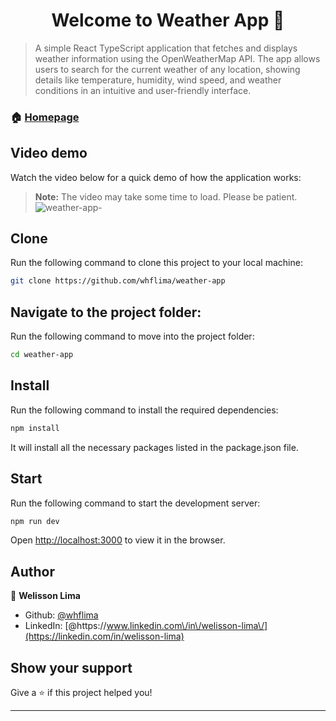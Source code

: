 <h1 align="center">Welcome to Weather App 👋</h1>

> A simple React TypeScript application that fetches and displays weather information using the OpenWeatherMap API. The app allows users to search for the current weather of any location, showing details like temperature, humidity, wind speed, and weather conditions in an intuitive and user-friendly interface.


### 🏠 [Homepage](https://whflima.github.io/weather-app/)

## Video demo

Watch the video below for a quick demo of how the application works:

> **Note:** The video may take some time to load. Please be patient.
![weather-app-](https://github.com/user-attachments/assets/94292817-b450-4f9f-8017-aaa29772f619)

## Clone

Run the following command to clone this project to your local machine:

```sh
git clone https://github.com/whflima/weather-app
```

## Navigate to the project folder:

Run the following command to move into the project folder:

```sh
cd weather-app
```

## Install

Run the following command to install the required dependencies:

```sh
npm install
```

It will install all the necessary packages listed in the package.json file.

## Start

Run the following command to start the development server:

```sh
npm run dev
```

Open [http://localhost:3000](http://localhost:3000) to view it in the browser.

## Author

👤 **Welisson Lima**

* Github: [@whflima](https://github.com/whflima)
* LinkedIn: [@https:\/\/www.linkedin.com\/in\/welisson-lima\/](https://linkedin.com/in/welisson-lima)

## Show your support

Give a ⭐️ if this project helped you!

***

